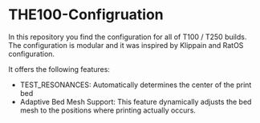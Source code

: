 # THE100-Configruation

In this repository you find the configuration for all of T100 / T250 builds. The configuration is modular and it was inspired by Klippain and RatOS configuration.

It offers the following features:
- TEST_RESONANCES: Automatically determines the center of the print bed
- Adaptive Bed Mesh Support: This feature dynamically adjusts the bed mesh to the positions where printing actually occurs.